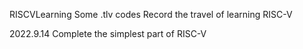 RISCVLearning
Some .tlv codes
Record the travel of learning RISC-V

2022.9.14 Complete the simplest part of RISC-V
